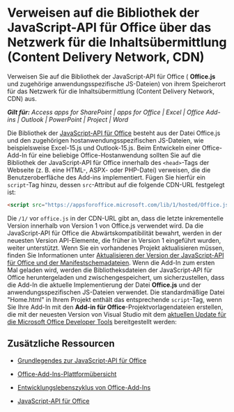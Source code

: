 
# Verweisen auf die Bibliothek der JavaScript-API für Office über das Netzwerk für die Inhaltsübermittlung (Content Delivery Network, CDN)
Verweisen Sie auf die Bibliothek der JavaScript-API für Office ( **Office.js** und zugehörige anwendungsspezifische JS-Dateien) von ihrem Speicherort für das Netzwerk für die Inhaltsübermittlung (Content Delivery Network, CDN) aus.

 _**Gilt für:** Access apps for SharePoint | apps for Office | Excel | Office Add-ins | Outlook | PowerPoint | Project | Word_

Die Bibliothek der [JavaScript-API für Office](http://msdn.microsoft.com/library/b27e70c3-d87d-4d27-85e0-103996273298%28Office.15%29.aspx) besteht aus der Datei Office.js und den zugehörigen hostanwendungsspezifischen JS-Dateien, wie beispielsweise Excel-15.js und Outlook-15.js. Beim Entwickeln einer Office-Add-In für eine beliebige Office-Hostanwendung sollten Sie auf die Bibliothek der JavaScript-API für Office innerhalb des `<head>`-Tags der Webseite (z. B. eine HTML-, ASPX- oder PHP-Datei) verweisen, die die Benutzeroberfläche des Add-ins implementiert. Fügen Sie hierfür ein  `script`-Tag hinzu, dessen  `src`-Attribut auf die folgende CDN-URL festgelegt ist:



```HTML
<script src="https://appsforoffice.microsoft.com/lib/1/hosted/Office.js" type="text/javascript"></script>
```

Die  `/1/` vor `office.js` in der CDN-URL gibt an, dass die letzte inkrementelle Version innerhalb von Version 1 von Office.js verwendet wird. Da die JavaScript-API für Office die Abwärtskompatibilität bewahrt, werden in der neuesten Version API-Elemente, die früher in Version 1 eingeführt wurden, weiter unterstützt. Wenn Sie ein vorhandenes Projekt aktualisieren müssen, finden Sie Informationen unter [Aktualisieren der Version der JavaScript-API für Office und der Manifestschemadateien](641dc473-0931-4e00-8164-e7808ceed64d.md).
Wenn die Add-In zum ersten Mal geladen wird, werden die Bibliotheksdateien der JavaScript-API für Office heruntergeladen und zwischengespeichert, um sicherzustellen, dass die Add-In die aktuelle Implementierung der Datei  **Office.js** und der anwendungsspezifischen JS-Dateien verwendet.
Die standardmäßige Datei "Home.html" in Ihrem Projekt enthält das entsprechende  `script`-Tag, wenn Sie Ihre Add-In mit den  **Add-in für Office**-Projektvorlagendateien erstellen, die mit der neuesten Version von Visual Studio mit dem [aktuellen Update für die Microsoft Office Developer Tools](https://www.visualstudio.com/features/office-tools-vs) bereitgestellt werden:

## Zusätzliche Ressourcen



- [Grundlegendes zur JavaScript-API für Office](01180dae-ca45-40c8-b3dd-fd2a85651c0c.md)
    
- [Office-Add-Ins-Plattformübersicht](e64de870-ce22-4331-92e7-76d35279bf91.md)
    
- [Entwicklungslebenszyklus von Office-Add-Ins](c35b4b2b-7869-4501-9f10-888c8e74c98c.md)
    
- [JavaScript-API für Office](http://msdn.microsoft.com/library/b27e70c3-d87d-4d27-85e0-103996273298%28Office.15%29.aspx)
    
